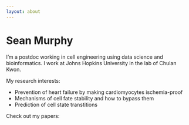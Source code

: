 ```yaml
---
layout: about
---
```


# Sean Murphy

I’m a postdoc working in cell engineering using data science and bioinformatics. I work at Johns Hopkins University in the lab of Chulan Kwon. 

My research interests: 
- Prevention of heart failure by making cardiomyocytes ischemia-proof
- Mechanisms of cell fate stability and how to bypass them
- Prediction of cell state transtitions

Check out my papers:







